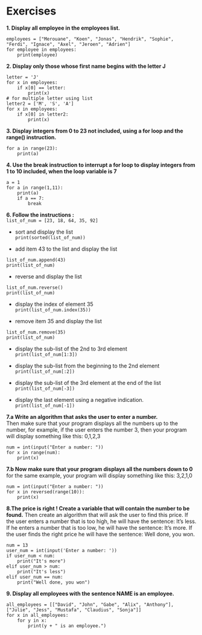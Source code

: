 # Exercises
**1. Display all employee in the employees list.**</br>
```
employees = ["Merouane", "Koen", "Jonas", "Hendrik", "Sophie", "Ferdi", "Ignace", "Axel", "Jeroen", "Adrien"]
for employee in employees:
    print(employee)
```
**2. Display only those whose first name begins with the letter J**
```
letter = 'J'
for x in employees:
    if x[0] == letter:
        print(x)
# for multiple letter using list
letter2 = ['M', 'S', 'A']
for x in employees:
    if x[0] in letter2:
        print(x)
```
**3. Display integers from 0 to 23 not included, using a for loop and the range() instruction.**
```
for a in range(23):
    print(a)
```
**4. Use the break instruction to interrupt a for loop to display integers from 1 to 10 included, when the loop variable is 7**
```
a = 1
for a in range(1,11):
    print(a)
    if a == 7:
        break
```

**6. Follow the instructions :**</br>
`list_of_num = [23, 18, 64, 35, 92]`
  * sort and display the list</br>
`print(sorted(list_of_num))`

  * add item 43 to the list and display the list</br>
```
list_of_num.append(43)
print(list_of_num)
```

* reverse and display the list</br>
```
list_of_num.reverse()
print(list_of_num)
```

* display the index of element 35</br>
`print(list_of_num.index(35))`</br>

* remove item 35 and display the list</br>
```
list_of_num.remove(35)
print(list_of_num)
```
* display the sub-list of the 2nd to 3rd element</br>
`print(list_of_num[1:3])`</br>

* display the sub-list from the beginning to the 2nd element</br>
`print(list_of_num[:2])`</br>

* display the sub-list of the 3rd element at the end of the list</br>
`print(list_of_num[-3])`</br>

* display the last element using a negative indication.</br>
`print(list_of_num[-1])`</br>

**7.a Write an algorithm that asks the user to enter a number.**</br>
Then make sure that your program displays all the numbers up to the number, for example, if the user enters the number 3, then your program will display something like this: 0,1,2,3</br>
```
num = int(input("Enter a number: "))
for x in range(num):
    print(x)
```
**7.b Now make sure that your program displays all the numbers down to 0**</br>
for the same example, your program will display something like this: 3,2,1,0</br>
```
num = int(input("Enter a number: "))
for x in reversed(range(10)):
    print(x)
```
**8.The price is right ! Create a variable that will contain the number to be found.**
Then create an algorithm that will ask the user to find this price. If the user enters a number that is too high, he will have the sentence: It’s less. If he enters a number that is too low, he will have the sentence: It’s more. If the user finds the right price he will have the sentence: Well done, you won.

```
num = 13
user_num = int(input('Enter a number: '))
if user_num < num:
    print("It's more")
elif user_num > num:
    print("It's less")
elif user_num == num:
    print("Well done, you won")
```
**9. Display all employees with the sentence NAME is an employee.**</br>
```
all_employees = [["David", "John", "Gabe", "Alix", "Anthony"], ["Julie", "Jess", "Mustafa", "Claudius", "Sonja"]]
for x in all_employees:
    for y in x:
        print(y + " is an employee.")
```
